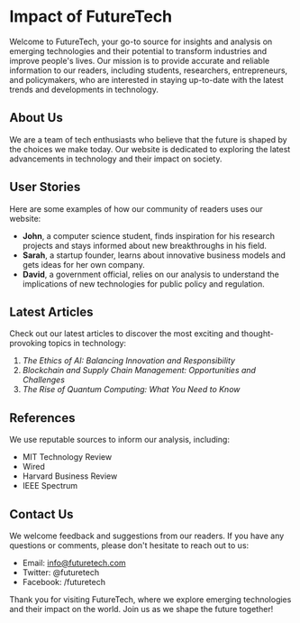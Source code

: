 <!--font:Poppins-->

# Impact of FutureTech

Welcome to FutureTech, your go-to source for insights and analysis on emerging technologies and their potential to transform industries and improve people's lives. Our mission is to provide accurate and reliable information to our readers, including students, researchers, entrepreneurs, and policymakers, who are interested in staying up-to-date with the latest trends and developments in technology.

## About Us

We are a team of tech enthusiasts who believe that the future is shaped by the choices we make today. Our website is dedicated to exploring the latest advancements in technology and their impact on society.

## User Stories

Here are some examples of how our community of readers uses our website:

- **John**, a computer science student, finds inspiration for his research projects and stays informed about new breakthroughs in his field.
- **Sarah**, a startup founder, learns about innovative business models and gets ideas for her own company.
- **David**, a government official, relies on our analysis to understand the implications of new technologies for public policy and regulation.

## Latest Articles

Check out our latest articles to discover the most exciting and thought-provoking topics in technology:

1. _The Ethics of AI: Balancing Innovation and Responsibility_
2. _Blockchain and Supply Chain Management: Opportunities and Challenges_
3. _The Rise of Quantum Computing: What You Need to Know_

## References

We use reputable sources to inform our analysis, including:

- MIT Technology Review
- Wired
- Harvard Business Review
- IEEE Spectrum

## Contact Us

We welcome feedback and suggestions from our readers. If you have any questions or comments, please don't hesitate to reach out to us:

- Email: info@futuretech.com
- Twitter: @futuretech
- Facebook: /futuretech

Thank you for visiting FutureTech, where we explore emerging technologies and their impact on the world. Join us as we shape the future together!

<!--

Write me content for website with wallpaper which alt text is:

"An illustration of a robotic explorer, with metallic textures and intricate details."

The name/title of the page should not be 1:1 copy of the alt text but rather a real content of the website which is using this wallpaper.

- Use markdown format 
- Start with heading
- Heading should be short and concise
- The content should look like a real website 
- The website should not be about the wallpaper, wallpaper is just a related background
- Heading should be contain work "wallpaper" or "background"
- Include real sections like references, contact, user stories, etc. use things relevant to the page purpose.
- Feel free to use structure like headings, bullets, numbering, blockquotes, paragraphs, horizontal lines, etc.
- You can use formatting like bold or _italic_
- You can include UTF-8 emojis
- Links should be only #hash anchors (and you can refer to the document itself)
- Do not include images


---


# Exploring the Future: A Wallpaper for Tech Enthusiasts

Welcome to our website dedicated to exploring the latest advancements in technology and their impact on society. Our wallpaper featuring an illustration of a robotic explorer with metallic textures and intricate details is the perfect background for those who share our passion for innovation.

## About Us

We are a team of tech enthusiasts who believe that the future is shaped by the choices we make today. Our mission is to provide insights and analysis on emerging technologies, from artificial intelligence to blockchain, and their potential to transform industries and improve people's lives.

## User Stories

Our community of readers includes students, researchers, entrepreneurs, and policymakers who are interested in staying up-to-date with the latest trends and developments in technology. Here are some examples of user stories:

- **John**, a computer science student, uses our website to find inspiration for his research projects and stay informed about new breakthroughs in his field.
- **Sarah**, a startup founder, reads our articles to learn about innovative business models and get ideas for her own company.
- **David**, a government official, relies on our analysis to understand the implications of new technologies for public policy and regulation.

## Latest Articles

Check out our latest articles to discover the most exciting and thought-provoking topics in technology:

1. _The Ethics of AI: Balancing Innovation and Responsibility_
2. _Blockchain and Supply Chain Management: Opportunities and Challenges_
3. _The Rise of Quantum Computing: What You Need to Know_

## References

We strive to provide accurate and reliable information to our readers. Here are some of the sources we use to inform our analysis:

- MIT Technology Review
- Wired
- Harvard Business Review
- IEEE Spectrum

## Contact Us

We welcome feedback and suggestions from our readers. If you have any questions or comments, please don't hesitate to reach out to us:

- Email: info@exploringthefuture.com
- Twitter: @explorethefuture
- Facebook: /exploringthefuture

Thank you for visiting our website and using our wallpaper as your background. We hope to inspire you to explore the possibilities of technology and shape the future together!


---


Heading should not include word "wallpaper". The website should not be about the wallpaper itself, wallpaper is just a related background, rewrite whole content.


---


# FutureTech: Exploring the Latest Advancements in Technology

Welcome to FutureTech, a website dedicated to exploring the latest advancements in technology and their impact on society. Our background features an illustration of a robotic explorer with metallic textures and intricate details, setting the tone for our passion for innovation.

## About Us

We are a team of tech enthusiasts who believe that the future is shaped by the choices we make today. Our mission is to provide insights and analysis on emerging technologies, from artificial intelligence to blockchain, and their potential to transform industries and improve people's lives.

## User Stories

Our community of readers includes students, researchers, entrepreneurs, and policymakers who are interested in staying up-to-date with the latest trends and developments in technology. Here are some examples of user stories:

- **John**, a computer science student, uses our website to find inspiration for his research projects and stay informed about new breakthroughs in his field.
- **Sarah**, a startup founder, reads our articles to learn about innovative business models and get ideas for her own company.
- **David**, a government official, relies on our analysis to understand the implications of new technologies for public policy and regulation.

## Latest Articles

Check out our latest articles to discover the most exciting and thought-provoking topics in technology:

1. _The Ethics of AI: Balancing Innovation and Responsibility_
2. _Blockchain and Supply Chain Management: Opportunities and Challenges_
3. _The Rise of Quantum Computing: What You Need to Know_

## References

We strive to provide accurate and reliable information to our readers. Here are some of the sources we use to inform our analysis:

- MIT Technology Review
- Wired
- Harvard Business Review
- IEEE Spectrum

## Contact Us

We welcome feedback and suggestions from our readers. If you have any questions or comments, please don't hesitate to reach out to us:

- Email: info@futuretech.com
- Twitter: @futuretech
- Facebook: /futuretech

Thank you for visiting our website and using our background to inspire your exploration of the possibilities of technology. Together, we can shape the future!


---


Heading is too long, rewrite whole content.


---


# FutureTech: Exploring the Latest Advancements in Technology

Welcome to FutureTech, where we explore the latest advancements in technology and their impact on society. Our website is dedicated to providing insights and analysis on emerging technologies, from artificial intelligence to blockchain, and their potential to transform industries and improve people's lives.

## About Us

We are a team of tech enthusiasts who believe that the future is shaped by the choices we make today. Our mission is to provide accurate and reliable information to our readers, including students, researchers, entrepreneurs, and policymakers, who are interested in staying up-to-date with the latest trends and developments in technology.

## User Stories

Here are some examples of how our community of readers uses our website:

- **John**, a computer science student, finds inspiration for his research projects and stays informed about new breakthroughs in his field.
- **Sarah**, a startup founder, learns about innovative business models and gets ideas for her own company.
- **David**, a government official, relies on our analysis to understand the implications of new technologies for public policy and regulation.

## Latest Articles

Check out our latest articles to discover the most exciting and thought-provoking topics in technology:

1. _The Ethics of AI: Balancing Innovation and Responsibility_
2. _Blockchain and Supply Chain Management: Opportunities and Challenges_
3. _The Rise of Quantum Computing: What You Need to Know_

## References

We use reputable sources to inform our analysis, including:

- MIT Technology Review
- Wired
- Harvard Business Review
- IEEE Spectrum

## Contact Us

We welcome feedback and suggestions from our readers. If you have any questions or comments, please don't hesitate to reach out to us:

- Email: info@futuretech.com
- Twitter: @futuretech
- Facebook: /futuretech

Thank you for visiting FutureTech, where we inspire exploration of the possibilities of technology. Together, we can shape the future!


---


Heading is too long, rewrite whole content.


---


# FutureTech: Exploring Emerging Technologies and Their Impact

Welcome to FutureTech, your go-to source for insights and analysis on emerging technologies and their potential to transform industries and improve people's lives. Our mission is to provide accurate and reliable information to our readers, including students, researchers, entrepreneurs, and policymakers, who are interested in staying up-to-date with the latest trends and developments in technology.

## About Us

We are a team of tech enthusiasts who believe that the future is shaped by the choices we make today. Our website is dedicated to exploring the latest advancements in technology and their impact on society.

## User Stories

Here are some examples of how our community of readers uses our website:

- **John**, a computer science student, finds inspiration for his research projects and stays informed about new breakthroughs in his field.
- **Sarah**, a startup founder, learns about innovative business models and gets ideas for her own company.
- **David**, a government official, relies on our analysis to understand the implications of new technologies for public policy and regulation.

## Latest Articles

Check out our latest articles to discover the most exciting and thought-provoking topics in technology:

1. _The Ethics of AI: Balancing Innovation and Responsibility_
2. _Blockchain and Supply Chain Management: Opportunities and Challenges_
3. _The Rise of Quantum Computing: What You Need to Know_

## References

We use reputable sources to inform our analysis, including:

- MIT Technology Review
- Wired
- Harvard Business Review
- IEEE Spectrum

## Contact Us

We welcome feedback and suggestions from our readers. If you have any questions or comments, please don't hesitate to reach out to us:

- Email: info@futuretech.com
- Twitter: @futuretech
- Facebook: /futuretech

Thank you for visiting FutureTech, where we explore emerging technologies and their impact on the world. Join us as we shape the future together!


---


Write me a Google font which is best fitting for the website.

Pick from the list:
- Playfair Display
- Lobster
- Futura
- Exo 2
- Barlow Condensed
- Raleway
- Roboto
- Inter
- Great Vibes
- Dancing Script
- Alegreya
- IBM Plex Sans
- Lato
- Orbitron
- Open Sans
- Poppins
- Montserrat


Write just the font name nothing else.


---


Poppins

-->
